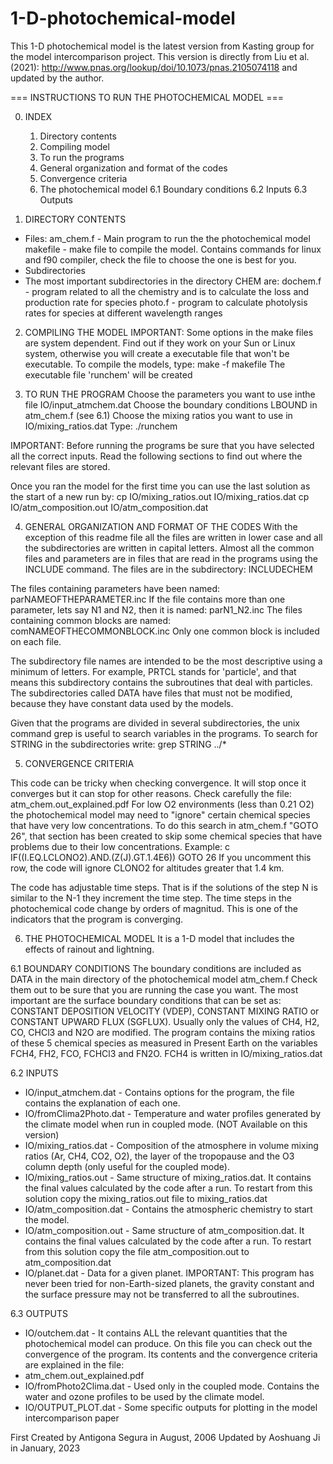 # 1-D-photochemical-model
This 1-D photochemical model is the latest version from Kasting group for the model intercomparison project.
This version is directly from Liu et al. (2021): http://www.pnas.org/lookup/doi/10.1073/pnas.2105074118 and updated by the author.

=== INSTRUCTIONS TO RUN THE PHOTOCHEMICAL MODEL ===

0. INDEX
    1. Directory contents
    2. Compiling model
    3. To run the programs
    4. General organization and format of the codes
    5. Convergence criteria
    6. The photochemical model
        6.1 Boundary conditions
        6.2 Inputs
        6.3 Outputs


1. DIRECTORY CONTENTS
* Files:
am_chem.f - Main program to run the  the photochemical model
makefile - make file to compile the model. Contains commands for linux and f90 compiler, check the file to choose the one is best for you.
* Subdirectories
* The most important subdirectories in the directory CHEM are:
dochem.f - program related to all the chemistry and is to calculate the loss and production rate for species
photo.f - program to calculate photolysis rates for species at different wavelength ranges

2. COMPILING THE MODEL
IMPORTANT: Some options in the make files are system dependent. Find
out if they work on your Sun  or Linux system, otherwise you will create a executable file that won't be
executable.
To compile the models, type:
make -f makefile
The executable file 'runchem' will be created

3. TO RUN THE PROGRAM
Choose the parameters you want to use inthe file IO/input_atmchem.dat
Choose the boundary conditions LBOUND in atm_chem.f (see 6.1)
Choose the mixing ratios you want to use in IO/mixing_ratios.dat
Type: ./runchem

IMPORTANT: Before running the programs be sure that you have selected all the correct inputs.
Read the following sections to find out where the relevant files are stored.

Once you ran the model for the first time you can use the last solution as the start of a new run by:
cp IO/mixing_ratios.out IO/mixing_ratios.dat
cp IO/atm_composition.out IO/atm_composition.dat

4. GENERAL ORGANIZATION AND FORMAT OF THE CODES
With the exception of this readme file all the files are written in lower case and all the
subdirectories are written in capital letters.
Almost all the common files and parameters are in files that are read in the programs using the
INCLUDE command. The files are in the subdirectory: INCLUDECHEM

The files containing parameters have been named: parNAMEOFTHEPARAMETER.inc
If the file contains more than one parameter, lets say N1 and N2, then it is named: parN1_N2.inc
The files containing common blocks are named: comNAMEOFTHECOMMONBLOCK.inc
Only one common block is included on each file.

The subdirectory file names are intended to be the most descriptive using a minimum of
letters. For example, PRTCL stands for 'particle', and that means this subdirectory contains the
subroutines that deal with particles.
The subdirectories called DATA have files that must not be modified, because they have constant
data used by the models.

Given that the programs are divided in several subdirectories, the unix command grep is useful
to search variables in the programs.
To search for STRING in the subdirectories write:
grep STRING ../*

5. CONVERGENCE CRITERIA

This code can be tricky when checking convergence. It will stop once it
converges but it can stop for other reasons. Check carefully the file:
atm_chem.out_explained.pdf
For low O2 environments (less than 0.21 O2) the photochemical model may need
to "ignore" certain chemical species that have very low concentrations. To do
this search in atm_chem.f "GOTO 26", that section has been created to skip
some chemical species that have problems due to their low
concentrations. Example:
c       IF((I.EQ.LCLONO2).AND.(Z(J).GT.1.4E6)) GOTO 26
If you uncomment this row, the code will ignore CLONO2 for altitudes greater
that 1.4 km.

The code has adjustable time steps. That is if the solutions of the step N is similar to
the N-1 they increment the time step. The time steps in the photochemical code change by orders
of magnitud. This is one of the indicators that the program is converging.

6. THE PHOTOCHEMICAL MODEL
It is a 1-D model that includes the effects of  rainout and lightning.

6.1 BOUNDARY CONDITIONS
The boundary conditions are included as DATA in the main directory of the photochemical model
atm_chem.f
Check them out to be sure that you are running the case you want.
The most important are the surface boundary conditions that can be set
as: CONSTANT DEPOSITION VELOCITY (VDEP), CONSTANT MIXING RATIO or CONSTANT
UPWARD FLUX (SGFLUX). Usually only the values of CH4, H2, CO, CHCl3 and N2O
are modified. The program contains the mixing ratios of these 5 chemical
species as measured in Present Earth on the variables FCH4, FH2, FCO, FCHCl3
and FN2O. FCH4 is written in IO/mixing_ratios.dat

6.2 INPUTS
* IO/input_atmchem.dat - Contains options for the program, the file contains
the explanation of each one. 
* IO/fromClima2Photo.dat - Temperature and water profiles generated by the climate model
when run in coupled mode. (NOT Available on this version)
* IO/mixing_ratios.dat - Composition of the atmosphere in volume mixing ratios (Ar, CH4,
CO2, O2), the layer of the tropopause and the O3 column depth (only useful for the coupled
mode).
* IO/mixing_ratios.out - Same structure of mixing_ratios.dat. It contains the final values calculated by the code after a run.
To restart from this solution copy the mixing_ratios.out file to mixing_ratios.dat
* IO/atm_composition.dat -  Contains the atmospheric chemistry to start the
model.
* IO/atm_composition.out - Same structure of atm_composition.dat. 
It contains the final values calculated by the code after a run.
To restart from this solution copy the file atm_composition.out to atm_composition.dat
* IO/planet.dat - Data for a given planet. IMPORTANT: This program has never
been tried for non-Earth-sized planets, the gravity constant and the surface pressure may not
be transferred to all the subroutines.

6.3 OUTPUTS
* IO/outchem.dat - It contains ALL the relevant quantities that the photochemical model
can produce. On this file you can check out the convergence of the program.
Its contents and the convergence criteria are explained in the file:
* atm_chem.out_explained.pdf
* IO/fromPhoto2Clima.dat - Used only in the coupled mode. Contains the water and ozone
profiles to be used by the climate model.
* IO/OUTPUT_PLOT.dat - Some specific outputs for plotting in the model intercomparison paper

First Created by Antigona Segura in August, 2006
Updated by Aoshuang Ji in January, 2023
